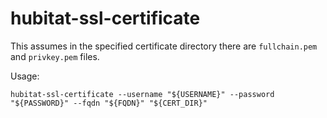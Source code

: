 # hubitat-ssl-certificate

This assumes in the specified certificate directory there are `fullchain.pem`
and `privkey.pem` files.

Usage:

```
hubitat-ssl-certificate --username "${USERNAME}" --password "${PASSWORD}" --fqdn "${FQDN}" "${CERT_DIR}"
```
